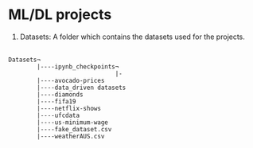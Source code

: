 # ML/DL projects
1) Datasets: A folder which contains the datasets used for the projects.<br> <br>
```
Datasets¬
        |----ipynb_checkpoints¬
                              |-
        |----avocado-prices
        |----data_driven datasets
        |----diamonds
        |----fifa19
        |----netflix-shows
        |----ufcdata
        |----us-minimum-wage
        |----fake_dataset.csv
        |----weatherAUS.csv
```
